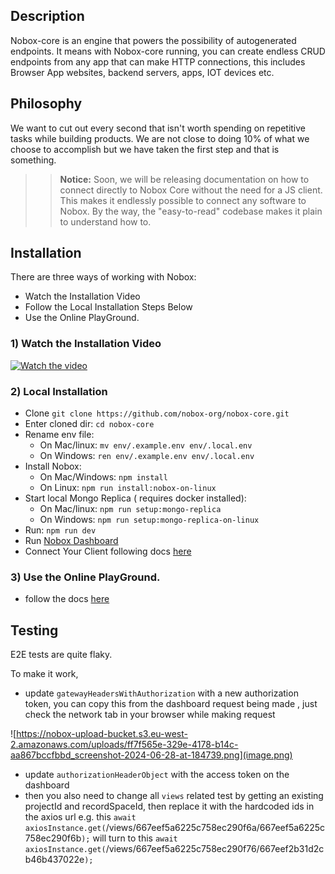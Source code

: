 ## Description
Nobox-core is an engine that powers the possibility of autogenerated endpoints. It means with Nobox-core running, you can create endless CRUD endpoints from any app that can make HTTP connections, this includes Browser App websites, backend servers, apps, IOT devices etc.

## Philosophy
We want to cut out every second that isn't worth spending on repetitive tasks while building products. We are not close to doing 10% of what we choose to accomplish but we have taken the first step and that is something.

>> **Notice:** Soon, we will be releasing documentation on how to connect directly to Nobox Core without the need for a JS client. This makes it endlessly possible to connect any software to Nobox. By the way, the "easy-to-read" codebase makes it plain to understand how to.

## Installation
There are three ways of working with Nobox:
- Watch the Installation Video
- Follow the Local Installation Steps Below
- Use the Online PlayGround.

  
### 1)  Watch the Installation Video
[![Watch the video](https://img.youtube.com/vi/dQRRV61Tpjw/hqdefault.jpg)](https://www.youtube.com/embed/dQRRV61Tpjw)


### 2) Local Installation
-  Clone `git clone https://github.com/nobox-org/nobox-core.git`
-  Enter cloned dir: `cd nobox-core`
-  Rename env file:
    - On Mac/linux: `mv env/.example.env env/.local.env`
    - On Windows: `ren env/.example.env env/.local.env`
-  Install Nobox:
    - On Mac/Windows: `npm install`
    - On Linux: `npm run install:nobox-on-linux`
-  Start local Mongo Replica ( requires docker installed): 
     - On Mac/linux:  `npm run setup:mongo-replica` 
     - On Windows: `npm run setup:mongo-replica-on-linux`
-  Run: `npm run dev`
- Run [Nobox Dashboard](https://github.com/nobox-org/nobox-console)
- Connect Your Client following docs [here](https://www.docs.nobox.cloud/integrate-nobox)

### 3) Use the Online PlayGround.
- follow the docs [here](https://docs.nobox.cloud)


## Testing
E2E tests are quite flaky.

To make it work, 
- update `gatewayHeadersWithAuthorization` with a new authorization token, you can copy this from the dashboard request being made , just check the network tab in your browser while making request

![https://nobox-upload-bucket.s3.eu-west-2.amazonaws.com/uploads/ff7f565e-329e-4178-b14c-aa867bccfbbd_screenshot-2024-06-28-at-184739.png](image.png)

-  update `authorizationHeaderObject` with the access token on the dashboard
- then you also need to change all `views` related test by getting an existing projectId and recordSpaceId, then replace it with the hardcoded ids in the axios url e.g. this `await axiosInstance.get(`/views/667eef5a6225c758ec290f6a/667eef5a6225c758ec290f6b`);` will turn to this `await axiosInstance.get(`/views/667eef5a6225c758ec290f76/667eef2b31d2cb46b437022e`);`